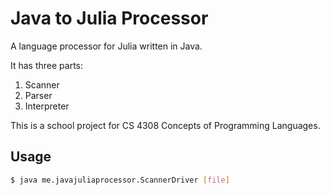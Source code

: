 # Java to Julia Processor

A language processor for Julia written in Java.

It has three parts:
1. Scanner
2. Parser
3. Interpreter

This is a school project for CS 4308 Concepts of Programming Languages.

## Usage

```bash
$ java me.javajuliaprocessor.ScannerDriver [file]
``` 
